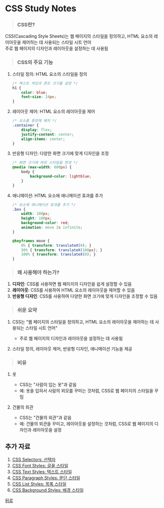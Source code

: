 # CSS Study Notes
> ### CSS란?
CSS(Cascading Style Sheets)는 웹 페이지의 스타일을 정의하고, HTML 요소의 레이아웃을 제어하는 데 사용되는 스타일 시트 언어</br>
주로 웹 페이지의 디자인과 레이아웃을 설정하는 데 사용됨

> ### CSS의 주요 기능
1. 스타일 정의: HTML 요소의 스타일을 정의
    ```css
    /* 텍스트 색상과 폰트 크기를 설정 */
    h1 {
        color: blue;
        font-size: 24px;
    }
    ```

2. 레이아웃 제어: HTML 요소의 레이아웃을 제어
    ```css
    /* 요소를 중앙에 배치 */
    .container {
        display: flex;
        justify-content: center;
        align-items: center;
    }
    ```

3. 반응형 디자인: 다양한 화면 크기에 맞게 디자인을 조정
    ```css
    /* 화면 크기에 따라 스타일을 변경 */
    @media (max-width: 600px) {
        body {
            background-color: lightblue;
        }
    }
    ```

4. 애니메이션: HTML 요소에 애니메이션 효과를 추가
    ```css
    /* 요소에 애니메이션 효과를 추가 */
    .box {
        width: 100px;
        height: 100px;
        background-color: red;
        animation: move 2s infinite;
    }

    @keyframes move {
        0% { transform: translateX(0); }
        50% { transform: translateX(100px); }
        100% { transform: translateX(0); }
    }
    ```

> ### 왜 사용해야 하는가?
1. **디자인**: CSS를 사용하면 웹 페이지의 디자인을 쉽게 설정할 수 있음
2. **레이아웃**: CSS를 사용하여 HTML 요소의 레이아웃을 제어할 수 있음
3. **반응형 디자인**: CSS를 사용하여 다양한 화면 크기에 맞게 디자인을 조정할 수 있음

> ### 쉬운 요약
1. CSS는 "웹 페이지의 스타일을 정의하고, HTML 요소의 레이아웃을 제어하는 데 사용되는 스타일 시트 언어"
    - 주로 웹 페이지의 디자인과 레이아웃을 설정하는 데 사용됨

2. 스타일 정의, 레이아웃 제어, 반응형 디자인, 애니메이션 기능을 제공

> ### 비유
1. 옷
    - CSS는 "사람이 입는 옷"과 같음
    - 예: 옷을 입혀서 사람의 외모를 꾸미는 것처럼, CSS로 웹 페이지의 스타일을 꾸밈

2. 건물의 외관
    - CSS는 "건물의 외관"과 같음
    - 예: 건물의 외관을 꾸미고, 레이아웃을 설정하는 것처럼, CSS로 웹 페이지의 디자인과 레이아웃을 설정

## 추가 자료
1. [CSS Selectors: 선택자](Selectors.md)
2. [CSS Font Styles: 글꼴 스타일](FontStyles.md)
3. [CSS Text Styles: 텍스트 스타일](TextStyles.md)
4. [CSS Paragraph Styles: 문단 스타일](ParagraphStyles.md)
5. [CSS List Styles: 목록 스타일](ListStyles.md)
6. [CSS Background Styles: 배경 스타일](BackgroundStyles.md)

[뒤로](/README.md)
